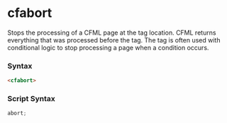 # cfabort

Stops the processing of a CFML page at the tag location.
 CFML returns everything that was processed before the
 tag. The tag is often used with conditional logic to stop
 processing a page when a condition occurs.

### Syntax

```html
<cfabort>
```

### Script Syntax

```javascript
abort;
```

